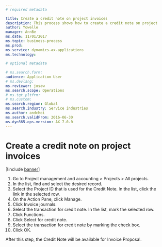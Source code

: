 ```yaml
--- 
# required metadata 
 
title: Create a credit note on project invoices
description: This process shows how to create a credit note on project invoices that have been posted.
author: Yowelle
manager: AnnBe 
ms.date: 11/01/2017
ms.topic: business-process 
ms.prod:  
ms.service: dynamics-ax-applications 
ms.technology:  
 
# optional metadata 
 
# ms.search.form:   
audience: Application User 
# ms.devlang:  
ms.reviewer: josaw
ms.search.scope: Operations 
# ms.tgt_pltfrm:  
# ms.custom:  
ms.search.region: Global
ms.search.industry: Service industries
ms.author: andchoi
ms.search.validFrom: 2016-06-30 
ms.dyn365.ops.version: AX 7.0.0 
---
```

# Create a credit note on project invoices

[!include [banner](../../includes/banner.md)]

1. Go to Project management and accounting > Projects > All projects. 
2. In the list, find and select the desired record. 
3. Select the Project ID that is used for the Credit Note. 
In the list, click the link in the selected row. 
4. On the Action Pane, click Manage. 
5. Click Invoice journals. 
6. Select the transaction for credit note. 
In the list, mark the selected row. 
7. Click Functions. 
8. Click Select for credit note. 
9. Select the transaction for credit note by marking the check box.
10. Click OK. 

After this step, the Credit Note will be available for Invoice Proposal.
